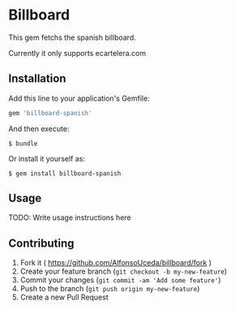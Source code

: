 # Billboard

This gem fetchs the spanish billboard.

Currently it only supports ecartelera.com

## Installation

Add this line to your application's Gemfile:

```ruby
gem 'billboard-spanish'
```

And then execute:

    $ bundle

Or install it yourself as:

    $ gem install billboard-spanish

## Usage

TODO: Write usage instructions here

## Contributing

1. Fork it ( https://github.com/AlfonsoUceda/billboard/fork )
2. Create your feature branch (`git checkout -b my-new-feature`)
3. Commit your changes (`git commit -am 'Add some feature'`)
4. Push to the branch (`git push origin my-new-feature`)
5. Create a new Pull Request
